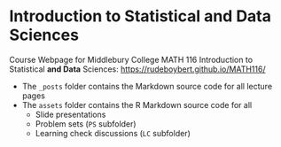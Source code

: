 Introduction to Statistical and Data Sciences
================

Course Webpage for Middlebury College MATH 116 Introduction to Statistical **and Data** Sciences: <https://rudeboybert.github.io/MATH116/>

-   The `_posts` folder contains the Markdown source code for all lecture pages
-   The `assets` folder contains the R Markdown source code for all
    -   Slide presentations
    -   Problem sets (`PS` subfolder)
    -   Learning check discussions (`LC` subfolder)
